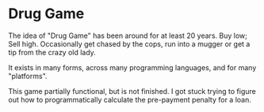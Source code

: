 # Drug Game

The idea of "Drug Game" has been around for at least 20 years. Buy low; Sell high. Occasionally get chased by the cops, run into a mugger or get a tip from the crazy old lady. 

It exists in many forms, across many programming languages, and for many "platforms".


This game partially functional, but is not finished. I got stuck trying to figure out how to programmatically calculate the pre-payment penalty for a loan.